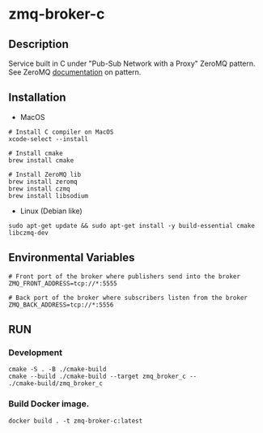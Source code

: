 # zmq-broker-c

## Description

Service built in C under "Pub-Sub Network with a Proxy" ZeroMQ pattern. See
ZeroMQ [documentation](https://zguide.zeromq.org/docs/chapter2/) on pattern.

## Installation

- MacOS

```shell
# Install C compiler on MacOS
xcode-select --install

# Install cmake
brew install cmake

# Install ZeroMQ lib
brew install zeromq
brew install czmq
brew install libsodium
```

- Linux (Debian like)

```shell
sudo apt-get update && sudo apt-get install -y build-essential cmake libczmq-dev
```

## Environmental Variables

```
# Front port of the broker where publishers send into the broker
ZMQ_FRONT_ADDRESS=tcp://*:5555

# Back port of the broker where subscribers listen from the broker
ZMQ_BACK_ADDRESS=tcp://*:5556
```

## RUN

### Development

```
cmake -S . -B ./cmake-build
cmake --build ./cmake-build --target zmq_broker_c --
./cmake-build/zmq_broker_c
```

### Build Docker image.

```
docker build . -t zmq-broker-c:latest
```
